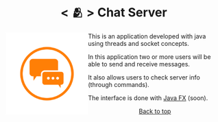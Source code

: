 <h1 id="title" align="center">< 🫂 > Chat Server</h1>

<img src="img/Chat-Icon.png" align="left" width="192" alt="Chat server Icon"/>

This is an application developed with java using threads and socket concepts.

In this application two or more users will be able to send and receive messages.

It also allows users to check server info (through commands).

The interface is done with [Java FX](https://openjfx.io/) (soon).

<div align="center">
    <a href="#title">Back to top</a>
</div>